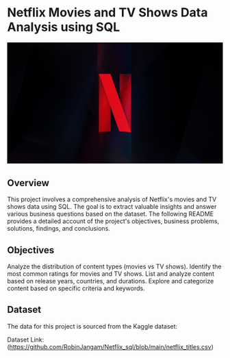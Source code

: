 # Netflix Movies and TV Shows Data Analysis using SQL
![Netflix Logo](https://github.com/RobinJangam/Netflix_sql/blob/main/NETFLIX_FORM_06_wes.jpg)
## Overview

This project involves a comprehensive analysis of Netflix's movies and TV shows data using SQL. The goal is to extract valuable insights and answer various business questions based on the dataset. The following README provides a detailed account of the project's objectives, business problems, solutions, findings, and conclusions.

## Objectives

Analyze the distribution of content types (movies vs TV shows).
Identify the most common ratings for movies and TV shows.
List and analyze content based on release years, countries, and durations.
Explore and categorize content based on specific criteria and keywords.

## Dataset

The data for this project is sourced from the Kaggle dataset:

Dataset Link: (https://github.com/RobinJangam/Netflix_sql/blob/main/netflix_titles.csv) 

